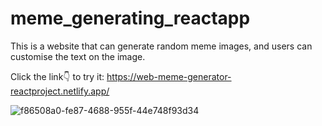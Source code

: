 # meme_generating_reactapp
This is a website that can generate random meme images, and users can customise the text on the image. 

Click the link👇 to try it:
https://web-meme-generator-reactproject.netlify.app/

![f86508a0-fe87-4688-955f-44e748f93d34](https://github.com/Fanpeng-L/meme_generating_reactapp/assets/90544605/c9be324b-4946-46ec-a811-9aac79421e85)
